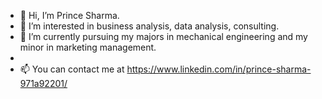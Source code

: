 - 👋 Hi, I’m Prince Sharma.
- 👀 I’m interested in business analysis, data analysis, consulting.
- 🌱 I’m currently pursuing my majors in mechanical engineering and my minor in marketing management.
-  
- 📫 You can contact me at https://www.linkedin.com/in/prince-sharma-971a92201/

<!---
princesharma01/princesharma01 is a ✨ special ✨ repository because its `README.md` (this file) appears on your GitHub profile.
You can click the Preview link to take a look at your changes.
--->
